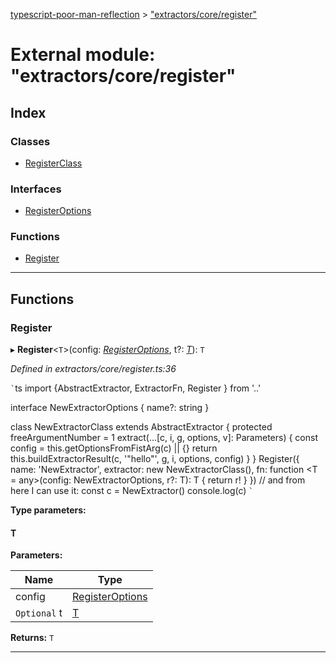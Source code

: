 [typescript-poor-man-reflection](../README.md) > ["extractors/core/register"](../modules/_extractors_core_register_.md)

# External module: "extractors/core/register"

## Index

### Classes

* [RegisterClass](../classes/_extractors_core_register_.registerclass.md)

### Interfaces

* [RegisterOptions](../interfaces/_extractors_core_register_.registeroptions.md)

### Functions

* [Register](_extractors_core_register_.md#register)

---

## Functions

<a id="register"></a>

###  Register

▸ **Register**<`T`>(config: *[RegisterOptions](../interfaces/_extractors_core_register_.registeroptions.md)*, t?: *[T]()*): `T`

*Defined in extractors/core/register.ts:36*

`` ` ``ts import {AbstractExtractor, ExtractorFn, Register } from '..'

interface NewExtractorOptions { name?: string }

class NewExtractorClass extends AbstractExtractor { protected freeArgumentNumber = 1 extract(...\[c, i, g, options, v\]: Parameters) { const config = this.getOptionsFromFistArg(c) \|\| {} return this.buildExtractorResult(c, '"hello"', g, i, options, config) } } Register({ name: 'NewExtractor', extractor: new NewExtractorClass(), fn: function <T = any>(config: NewExtractorOptions, r?: T): T { return r! } }) // and from here I can use it: const c = NewExtractor() console.log(c) `` ` ``

**Type parameters:**

#### T 
**Parameters:**

| Name | Type |
| ------ | ------ |
| config | [RegisterOptions](../interfaces/_extractors_core_register_.registeroptions.md) |
| `Optional` t | [T]() |

**Returns:** `T`

___

